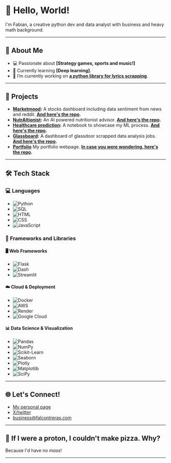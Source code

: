 # 👋 Hello, World! 

I'm Fabian, a creative python dev and data analyst with business and heavy math background.

---

## 🌟 About Me

- 💻 Passionate about **[Strategy games, sports and music!]**
- 🌱 Currently learning **[Deep learning]**.
- 🔭 I’m currently working on **[a python library for lyrics scrapping](https://github.com/IlionAcre/lyrics_scrapper)**.

---

## 🚧 Projects

- **[Marketmood](https://markedmoot.falcontreras.com):** A stocks dashboard including data sentiment from news and reddit. **[And here's the repo](https://github.com/IlionAcre/trend_analyzer).**
- **[NutrAItionist](https://nutraitionist-img-394760298091.us-central1.run.app):** An AI powered nutritionist advisor. **[And here's the repo](https://github.com/IlionAcre/nutritionist).**
- **[Healthcare prediction](https://projects.falcontreras.com/healthcare_regression.html):** A notebook to showcase my ML process. **[And here's the repo](https://github.com/IlionAcre/healthcare-regression).**
- **[Glassboard](https://glassboard.falcontreras.com/):** A dashboard of glassdoor scrapped data analysis jobs. **[And here's the repo](https://github.com/IlionAcre/glassdor-analysis).**
- **[Portfolio](https://falcontreras.com)** My portfolio webpage. **[In case you were wondering, here's the repo](https://github.com/IlionAcre/Portfolio-WebPage.).**

---

## 🛠️ Tech Stack

### 💻 Languages
- ![Python](https://img.shields.io/badge/Python-3776AB?style=for-the-badge&logo=python&logoColor=white)
- ![SQL](https://img.shields.io/badge/SQL-4479A1?style=for-the-badge&logo=postgresql&logoColor=white)
- ![HTML](https://img.shields.io/badge/HTML-E34F26?style=for-the-badge&logo=html5&logoColor=white)
- ![CSS](https://img.shields.io/badge/CSS-1572B6?style=for-the-badge&logo=css3&logoColor=white)
- ![JavaScript](https://img.shields.io/badge/JavaScript-F7DF1E?style=for-the-badge&logo=javascript&logoColor=black)

### 🚀 Frameworks and Libraries

#### 🖥️ Web Frameworks
- ![Flask](https://img.shields.io/badge/Flask-000000?style=for-the-badge&logo=flask&logoColor=white)
- ![Dash](https://img.shields.io/badge/Dash-0789FA?style=for-the-badge&logo=plotly&logoColor=white)
- ![Streamlit](https://img.shields.io/badge/Streamlit-FF4B4B?style=for-the-badge&logo=streamlit&logoColor=white)

#### ☁️ Cloud & Deployment
- ![Docker](https://img.shields.io/badge/Docker-2496ED?style=for-the-badge&logo=docker&logoColor=white)
- ![AWS](https://img.shields.io/badge/AWS-232F3E?style=for-the-badge&logo=amazon-aws&logoColor=white)
- ![Render](https://img.shields.io/badge/Render-0093E9?style=for-the-badge&logo=render&logoColor=white)
- ![Google Cloud](https://img.shields.io/badge/Google%20Cloud-4285F4?style=for-the-badge&logo=google-cloud&logoColor=white)
  
#### 📊 Data Science & Visualization
- ![Pandas](https://img.shields.io/badge/Pandas-150458?style=for-the-badge&logo=pandas&logoColor=white)
- ![NumPy](https://img.shields.io/badge/NumPy-013243?style=for-the-badge&logo=numpy&logoColor=white)
- ![Scikit-Learn](https://img.shields.io/badge/Scikit--Learn-F7931E?style=for-the-badge&logo=scikit-learn&logoColor=white)
- ![Seaborn](https://img.shields.io/badge/Seaborn-3776AB?style=for-the-badge&logo=python&logoColor=white)
- ![Plotly](https://img.shields.io/badge/Plotly-3F4F75?style=for-the-badge&logo=plotly&logoColor=white)
- ![Matplotlib](https://img.shields.io/badge/Matplotlib-005571?style=for-the-badge&logo=python&logoColor=white)
- ![SciPy](https://img.shields.io/badge/SciPy-8CAAE6?style=for-the-badge&logo=scipy&logoColor=white)


---

## 🌐 Let's Connect!

- [My personal page](https://falcontreras.com)
- [X/twitter](https://x.com/falcon_treras)
- business@falcontreras.com

---

## 🎨 If I were a proton, I couldn't make pizza. Why?  
Because I'd have no *mass*!

---
<!--
**IlionAcre/ilionacre** is a ✨ _special_ ✨ repository because its `README.md` (this file) appears on your GitHub profile.

Here are some ideas to get you started:

- 🔭 I’m currently working on ...
- 🌱 I’m currently learning ...
- 👯 I’m looking to collaborate on ...
- 🤔 I’m looking for help with ...
- 💬 Ask me about ...
- 📫 How to reach me: ...
- 😄 Pronouns: ...
- ⚡ Fun fact: ...
-->
